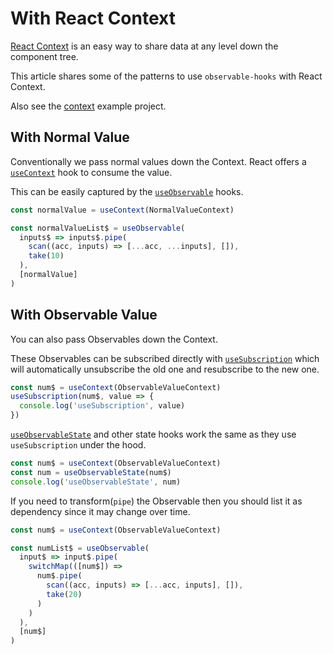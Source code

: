 # With React Context

[React Context](https://reactjs.org/docs/context.html) is an easy way to share data at any level down the component tree.

This article shares some of the patterns to use `observable-hooks` with React Context.

Also see the [context](/examples/context.html) example project.

## With Normal Value

Conventionally we pass normal values down the Context. React offers a [`useContext`](https://reactjs.org/docs/hooks-reference.html#usecontext) hook to consume the value.

This can be easily captured by the [`useObservable`](./README/md#useobservable) hooks.

```javascript
const normalValue = useContext(NormalValueContext)

const normalValueList$ = useObservable(
  inputs$ => inputs$.pipe(
    scan((acc, inputs) => [...acc, ...inputs], []),
    take(10)
  ),
  [normalValue]
)
```

## With Observable Value

You can also pass Observables down the Context.

These Observables can be subscribed directly with [`useSubscription`](./README/md#usesubscription) which will automatically unsubscribe the old one and resubscribe to the new one.

```javascript
const num$ = useContext(ObservableValueContext)
useSubscription(num$, value => {
  console.log('useSubscription', value)
})
```

[`useObservableState`](./README/md#useobservablestate) and other state hooks work the same as they use `useSubscription` under the hood.

```javascript
const num$ = useContext(ObservableValueContext)
const num = useObservableState(num$)
console.log('useObservableState', num)
```

If you need to transform(`pipe`) the Observable then you should list it as dependency since it may change over time.

```javascript
const num$ = useContext(ObservableValueContext)

const numList$ = useObservable(
  input$ => input$.pipe(
    switchMap(([num$]) =>
      num$.pipe(
        scan((acc, inputs) => [...acc, inputs], []),
        take(20)
      )
    )
  ),
  [num$]
)
```
